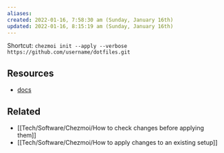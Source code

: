 ```yaml
---
aliases: 
created: 2022-01-16, 7:58:30 am (Sunday, January 16th)
updated: 2022-01-16, 8:15:19 am (Sunday, January 16th)
---
```

Shortcut: `chezmoi init --apply --verbose https://github.com/username/dotfiles.git`

## Resources
- [docs](https://www.chezmoi.io/docs/how-to/#use-a-hosted-repo-to-manage-your-dotfiles-across-multiple-machines)

## Related
- [[Tech/Software/Chezmoi/How to check changes before applying them]]
- [[Tech/Software/Chezmoi/How to apply changes to an existing setup]]